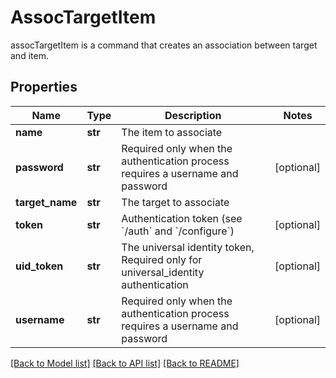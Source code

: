 # AssocTargetItem

assocTargetItem is a command that creates an association between target and item.
## Properties
Name | Type | Description | Notes
------------ | ------------- | ------------- | -------------
**name** | **str** | The item to associate | 
**password** | **str** | Required only when the authentication process requires a username and password | [optional] 
**target_name** | **str** | The target to associate | 
**token** | **str** | Authentication token (see &#x60;/auth&#x60; and &#x60;/configure&#x60;) | [optional] 
**uid_token** | **str** | The universal identity token, Required only for universal_identity authentication | [optional] 
**username** | **str** | Required only when the authentication process requires a username and password | [optional] 

[[Back to Model list]](../README.md#documentation-for-models) [[Back to API list]](../README.md#documentation-for-api-endpoints) [[Back to README]](../README.md)


